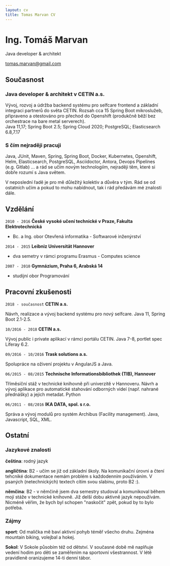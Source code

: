 ```yaml
---
layout: cv
title: Tomas Marvan CV
---
```

# Ing. Tomáš Marvan
Java developer & architekt 

<div id="webaddress">
<a href="tomas.marvan@gmail.com">tomas.marvan@gmail.com</a>
</div>


## Současnost

### Java developer & architekt v CETIN a.s.

Vývoj, rozvoj a údržba backend systému pro selfcare frontend a základní integraci partnerů do světa CETIN. Rozsah 
cca 15 Spring Boot mikroslužeb, připraveno a otestováno pro přechod do Openshift (produkčně běží bez orchestrace na bare metal serverech).     
Java 11,17; Spring Boot 2.5; Spring Cloud 2020; PostgreSQL; Elasticsearch 6.8,7.17

### S čím nejraději pracuji 

Java, JUnit, Maven, Spring, Spring Boot, Docker, Kubernetes, Openshift, Helm, Elasticsearch, PostgreSQL, 
Asciidoctor, Antora, Devops Pipelines (e.g. Gitlab) 
... a rád se učím novým technologiím, nejraději těm, které si dobře rozumí s Java světem.  


V neposlední řadě je pro mě důležitý kolektiv a důvěra v tým. Rád se od ostatních učím a pokud to mohu nabídnout, 
tak i rád předávám mé znalosti dále. 

## Vzdělání

`2010 - 2016`
__České vysoké učení technické v Praze, Fakulta Elektrotechnická__

- Bc. a Ing. obor Otevřená informatika - Softwarové inženýrství

`2014 - 2015`
__Leibniz Universität Hannover__

- dva semetry v rámci programu Erasmus - Computes science 

`2007 - 2010`
__Gymnázium, Praha 6, Arabská 14__

- studijní obor Programování

## Pracovní zkušenosti

`2018 - současnost`
__CETIN a.s.__ 

Návrh, realizace a vývoj backend systému pro nový selfcare. Java 11, Spring Boot 2.1-2.5.

`10/2016 - 2018`
__CETIN a.s.__

Vývoj public i private aplikací v rámci portálu CETIN. Java 7-8, portlet spec Liferay 6.2. 

`09/2016 - 10/2016`
__Trask solutions a.s.__

Spolupráce na oživení projektu v AngularJS a Java. 

`06/2015 - 08/2015`
__Technische Informationsbibliothek (TIB), Hannover__

Tříměsíční stáž v technické knihovně při univerzitě v Hannoveru. Návrh a vývoj aplikace pro automatické stahování 
odborných videí (např. nahrané přednášky) a jejich metadat. Python 

`06/2011 - 08/2016`
__IKA DATA, spol. s r.o.__

Správa a vývoj modulů pro systém Archibus (Facility management). Java, Javascript, SQL, XML.

## Ostatní

### Jazykové znalosti

__čeština__: rodný jazyk 

__angličtina__: B2 - učím se již od základní školy. Na komunikační úrovni a čtení tehcniké dokumentace nemám problém s 
každodenním používáním. V psaných (netechnických) textech cítím svou slabinu, proto B2 :). 

__němčina__: B2 - v němčině jsem dva semestry studoval a komunikoval během mojí stáže v technické knihovně. 
Již delší dobu aktivně jazyk nepoužívám. Nicméně věřím, že bych byl schopen "naskočit" zpět, pokud by to bylo potřeba.   

### Zájmy

__sport__: Od malička mě baví aktivní pohyb téměř všecho druhu. Zejména mountain biking, volejbal a hokej.

__Sokol__: V Sokole působím též od dětství. V současné době mě naplňuje vedení hodim pro děti se zaměřením na sportovní všestrannost. 
V létě pravidleně oranizujeme 14-ti denní tábor.

<!-- ### Footer

Aktualizováno: Únor 2024 -->


